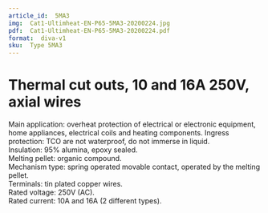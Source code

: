 ```yaml
---
article_id:  5MA3
img:  Cat1-Ultimheat-EN-P65-5MA3-20200224.jpg
pdf:  Cat1-Ultimheat-EN-P65-5MA3-20200224.pdf
format:  diva-v1
sku:  Type 5MA3
---
```

# Thermal cut outs, 10 and 16A 250V, axial wires

Main application: overheat protection of electrical or electronic equipment, 
home appliances, electrical coils and heating components.
Ingress protection: TCO are not waterproof, do not immerse in liquid.  
Insulation: 95% alumina, epoxy sealed.  
Melting pellet: organic compound.  
Mechanism type: spring operated movable contact, operated by the melting pellet.  
Terminals: tin plated copper wires.  
Rated voltage: 250V (AC).  
Rated current: 10A and 16A (2 different types).  
                                                                        
